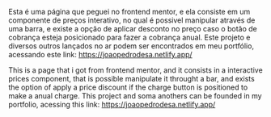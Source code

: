 Esta é uma página que peguei no frontend mentor, e ela consiste em um componente de preços interativo, no qual
é possivel manipular através de uma barra, e existe a opção de aplicar desconto no preço caso o botão de
cobrança esteja posicionado para fazer a cobrança anual. Este projeto e diversos outros lançados no ar podem ser encontrados em meu portfólio, acessando este link: https://joaopedrodesa.netlify.app/

This is a page that i got from frontend mentor, and it consists in a interactive prices component, that is
possible manipulate it throught a bar, and exists the option of apply a price discount if the charge button
is positioned to make a anual charge. This project and soma anothers can be founded in my portfolio, acessing this link: https://joaopedrodesa.netlify.app/